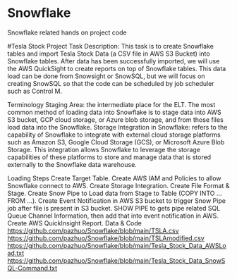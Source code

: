 # Snowflake
Snowflake related hands on project code

#Tesla Stock Project
Task Description:
This task is to create Snowflake tables and import Tesla Stock Data (a CSV file in AWS S3 Bucket) into Snowflake tables. After data has been successfully imported, we will use the AWS QuickSight to create reports on top of Snowflake tables. This data load can be done from Snowsight or SnowSQL, but we will focus on creating SnowSQL so that the code can be scheduled by job scheduler such as Control M.

Terminology
Staging Area: the intermediate place for the ELT. The most common method of loading data into Snowflake is to stage data into AWS S3 bucket, GCP cloud storage, or Azure blob storage, and from those files load data into the Snowflake.
Storage Integration in Snowflake: refers to the capability of Snowflake to integrate with external cloud storage platforms such as Amazon S3, Google Cloud Storage (GCS), or Microsoft Azure Blob Storage. This integration allows Snowflake to leverage the storage capabilities of these platforms to store and manage data that is stored externally to the Snowflake data warehouse.

Loading Steps
Create Target Table.
Create AWS IAM and Policies to allow Snowflake connect to AWS.
Create Storage Integration.
Create File Format & Stage.
Create Snow Pipe to Load data from Stage to Table (COPY INTO ... FROM ...).
Create Event Notification in AWS S3 bucket to trigger Snow Pipe job after file is present in S3 bucket. SHOW PIPE to gets pipe related SQL Queue Channel Information, then add that into event notification in AWS.
Create AWS QuickInsight Report.
Data & Code
https://github.com/pazhuo/Snowflake/blob/main/TSLA.csv
https://github.com/pazhuo/Snowflake/blob/main/TSLAmodified.csv
https://github.com/pazhuo/Snowflake/blob/main/Tesla_Stock_Data_AWSLoad.txt
https://github.com/pazhuo/Snowflake/blob/main/Tesla_Stock_Data_SnowSQL-Command.txt
